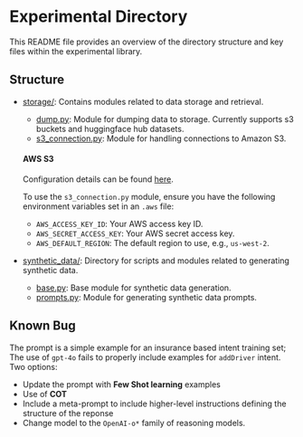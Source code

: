# Experimental Directory
This README file provides an overview of the directory structure and key files within the experimental library.

## Structure
- [storage/](storage): Contains modules related to data storage and retrieval.
    - [dump.py](storage/dump.py): Module for dumping data to storage. Currently supports s3 buckets and huggingface hub datasets.
    - [s3_connection.py](storage/s3_connection.py): Module for handling connections to Amazon S3.
    #### AWS S3
    Configuration details can be found [here](https://boto3.amazonaws.com/v1/documentation/api/latest/guide/quickstart.html).

    To use the `s3_connection.py` module, ensure you have the following environment variables set in an `.aws` file:
    - `AWS_ACCESS_KEY_ID`: Your AWS access key ID.
    - `AWS_SECRET_ACCESS_KEY`: Your AWS secret access key.
    - `AWS_DEFAULT_REGION`: The default region to use, e.g., `us-west-2`.

- [synthetic_data/](synthetic_data): Directory for scripts and modules related to generating synthetic data.
    - [base.py](synthetic_data/base.py): Base module for synthetic data generation.
    - [prompts.py](synthetic_data/prompts.py): Module for generating synthetic data prompts.

## Known Bug
The prompt is a simple example for an insurance based intent training set; The use of `gpt-4o` fails to properly include examples for `addDriver` intent. Two options:
* Update the prompt with **Few Shot learning** examples
* Use of **COT**
* Include a meta-prompt to include higher-level instructions defining the structure of the reponse
* Change model to the `OpenAI-o*` family of reasoning models.